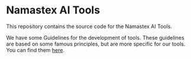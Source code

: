 # Namastex AI Tools

This repository contains the source code for the Namastex AI Tools.

We have some Guidelines for the development of tools. These guidelines are based on some famous principles, but are more specific for our tools. You can find them [here](docs/project_guidelines.md).
